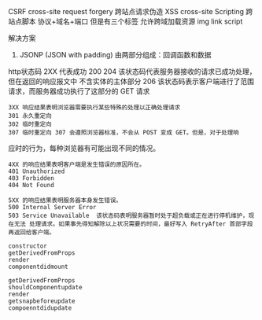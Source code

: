 CSRF cross-site request forgery 跨站点请求伪造
XSS cross-site Scripting 跨站点脚本
协议+域名+端口
但是有三个标签 允许跨域加载资源
img  link script 

解决方案
1.  JSONP (JSON with padding)
    由两部分组成：回调函数和数据

http状态码
    2XX 代表成功
    200 
    204 该状态码代表服务器接收的请求已成功处理，但在返回的响应报文中 不含实体的主体部分
    206 该状态码表示客户端进行了范围请求，而服务器成功执行了这部分的 GET 请求

    3XX 响应结果表明浏览器需要执行某些特殊的处理以正确处理请求
    301 永久重定向
    302 临时重定向
    307 临时重定向 307 会遵照浏览器标准，不会从 POST 变成 GET。但是，对于处理响
应时的行为，每种浏览器有可能出现不同的情况。

    4XX 的响应结果表明客户端是发生错误的原因所在。
    401 Unauthorized
    403 Forbidden
    404 Not Found

    5XX 的响应结果表明服务器本身发生错误。
    500 Internal Server Error
    503 Service Unavailable  该状态码表明服务器暂时处于超负载或正在进行停机维护，现在无法 处理请求。如果事先得知解除以上状况需要的时间，最好写入 RetryAfter 首部字段再返回给客户端。

    constructor
    getDerivedFromProps
    render
    componentdidmount

    getDerivedFromProps
    shouldComponentupdate
    render
    getsnapbeforeupdate
    compoenntdidupdate


